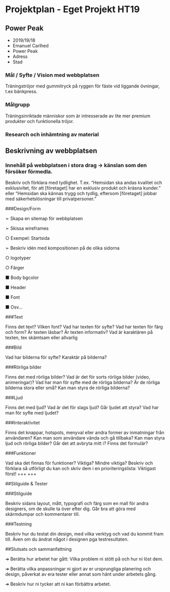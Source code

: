 # Projektplan - Eget Projekt HT19

## Power Peak

- 2019/19/18
- Emanuel Carlhed
- Power Peak
- Adress
- Stad

### Mål / Syfte / Vision med webbplatsen

Träningströjor med gummitryck på ryggen för fäste vid liggande övningar, t.ex bänkpress.

### Målgrupp

Träningsinriktade människor som är intresserade av lite mer premium produkter och funktionella tröjor.

### Research och inhämtning av material

## Beskrivning av webbplatsen

### Innehåll på webbplatsen i stora drag -> känslan som den försöker förmedla.

Beskriv och förklara med tydlighet.
T.ex. “Hemsidan ska andas kvalitet och exklusivitet, för att [företaget] har en exklusiv produkt och kräsna kunder.” eller “Hemsidan ska kännas trygg och tydlig, eftersom [företaget] jobbar med säkerhetslösningar till privatpersoner.”

###Design/Form

➢	Skapa en sitemap för webbplatsen

➢	Skissa wireframes

○	Exempel: Startsida

➢	Beskriv idén med kompositionen på de olika sidorna

○	logotyper

○	Färger

■	Body bgcolor

■	Header

■	Font

■	Osv…

###Text

Finns det text? Vilken font? Vad har texten för syfte? Vad har texten för färg och form? Är texten läsbar? Är texten informativ? Vad är karaktären på texten, tex skämtsam eller allvarlig

###Bild

Vad har bilderna för syfte? Karaktär på bilderna?

###Rörliga bilder

Finns det med rörliga bilder? Vad är det för sorts rörliga bilder (video, animeringar)? Vad har man för syfte med de rörliga bilderna? Är de rörliga bilderna stora eller små? Kan man styra de rörliga bilderna?

###Ljud

Finns det med ljud? Vad är det för slags ljud? Går ljudet att styra? Vad har man för syfte med ljudet?

###Interaktivitet

Finns det knappar, hotspots, menyval eller andra former av inmatningar från användaren? Kan man som användare vända och gå tillbaka? Kan man styra ljud och rörliga bilder? Går det att avbryta mitt i? Finns det formulär?

###Funktioner

Vad ska det finnas för funktioner? Viktiga? Mindre viktiga? Beskriv och förklara så utförligt du kan och skriv dem i en prioriteringslista: Viktigast först!
+++ <!-- Sätt igång och koda din webbplats stenhårt! --> +++

##Stilguide & Tester

###Stilguide

Beskriv sidans layout, mått, typografi och färg som en mall för andra designers, om de skulle ta över efter dig. Går bra att göra med skärmdumpar och kommentarer till.

###Testning

Beskriv hur du testat din design, med vilka verktyg och vad du kommit fram till. Även om du ändrat något i designen pga testresultaten.

##Slutsats och sammanfattning

➔	Berätta hur arbetet har gått: Vilka problem ni stött på och hur ni löst dem.

➔	Berätta vilka anpassningar ni gjort av er ursprungliga planering och design, påverkat av era tester eller annat som hänt under arbetets gång.

➔	Beskriv hur ni tycker att ni kan förbättra arbetet.
